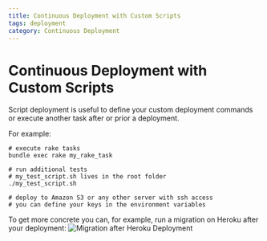 ```yaml
---
title: Continuous Deployment with Custom Scripts
tags: deployment
category: Continuous Deployment
---
```


# Continuous Deployment with Custom Scripts

Script deployment is useful to define your custom deployment commands or execute another task after or prior a deployment.

For example:

~~~shell
# execute rake tasks
bundle exec rake my_rake_task

# run additional tests
# my_test_script.sh lives in the root folder
./my_test_script.sh

# deploy to Amazon S3 or any other server with ssh access
# you can define your keys in the environment variables
~~~

To get more concrete you can, for example, run a migration on Heroku after your deployment:
![Migration after Heroku Deployment](deployment/script_deployment.png)
